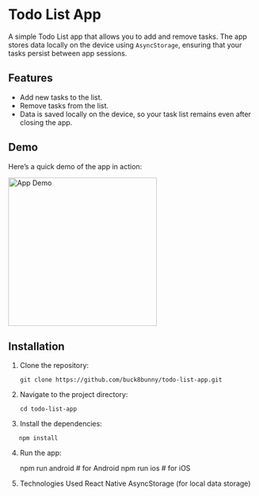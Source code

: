 # Todo List App

A simple Todo List app that allows you to add and remove tasks. The app stores data locally on the device using `AsyncStorage`, ensuring that your tasks persist between app sessions.

## Features

- Add new tasks to the list.
- Remove tasks from the list.
- Data is saved locally on the device, so your task list remains even after closing the app.

## Demo

Here’s a quick demo of the app in action:

<img src="demo.gif" alt="App Demo" width="300" />

## Installation

1. Clone the repository:

   ```
   git clone https://github.com/buck8bunny/todo-list-app.git
   ```

2. Navigate to the project directory:

   ```
   cd todo-list-app
   ```

3. Install the dependencies:
```
   npm install
```
4. Run the app:
   
   npm run android  # for Android
   npm run ios      # for iOS

5. Technologies Used
   React Native
   AsyncStorage (for local data storage)
